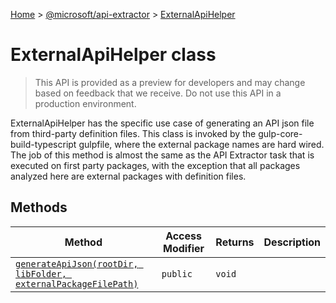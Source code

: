 [Home](./index) &gt; [@microsoft/api-extractor](api-extractor.md) &gt; [ExternalApiHelper](api-extractor.externalapihelper.md)

# ExternalApiHelper class

> This API is provided as a preview for developers and may change based on feedback that we receive.  Do not use this API in a production environment.

ExternalApiHelper has the specific use case of generating an API json file from third-party definition files. This class is invoked by the gulp-core-build-typescript gulpfile, where the external package names are hard wired. The job of this method is almost the same as the API Extractor task that is executed on first party packages, with the exception that all packages analyzed here are external packages with definition files.

## Methods

|  Method | Access Modifier | Returns | Description |
|  --- | --- | --- | --- |
|  [`generateApiJson(rootDir, libFolder, externalPackageFilePath)`](api-extractor.externalapihelper.generateapijson.md) | `public` | `void` |  |

